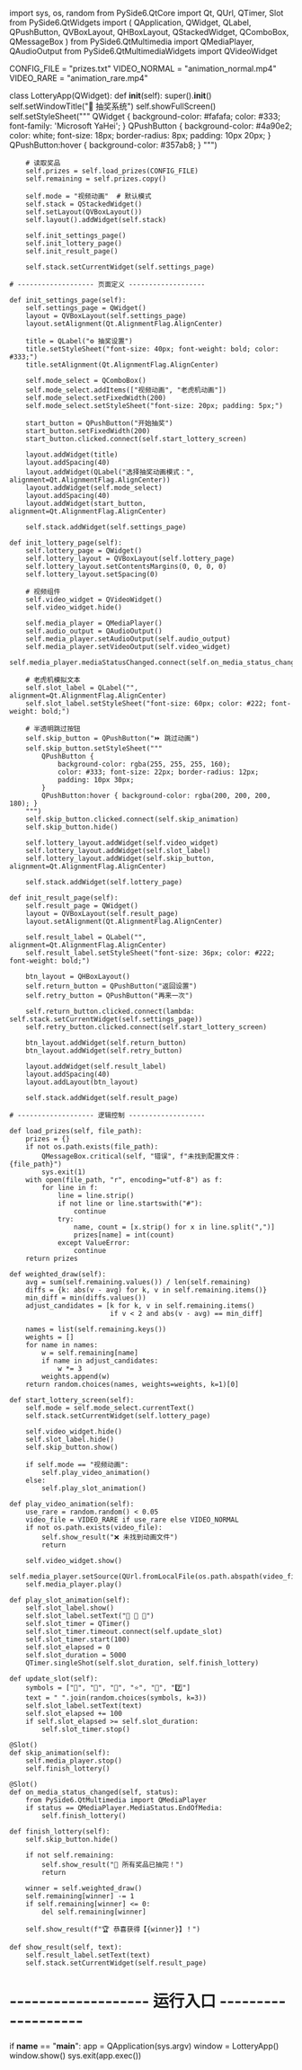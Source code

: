 import sys, os, random
from PySide6.QtCore import Qt, QUrl, QTimer, Slot
from PySide6.QtWidgets import (
    QApplication, QWidget, QLabel, QPushButton, QVBoxLayout,
    QHBoxLayout, QStackedWidget, QComboBox, QMessageBox
)
from PySide6.QtMultimedia import QMediaPlayer, QAudioOutput
from PySide6.QtMultimediaWidgets import QVideoWidget


CONFIG_FILE = "prizes.txt"
VIDEO_NORMAL = "animation_normal.mp4"
VIDEO_RARE = "animation_rare.mp4"


class LotteryApp(QWidget):
    def __init__(self):
        super().__init__()
        self.setWindowTitle("🎁 抽奖系统")
        self.showFullScreen()
        self.setStyleSheet("""
            QWidget { background-color: #fafafa; color: #333; font-family: 'Microsoft YaHei'; }
            QPushButton {
                background-color: #4a90e2; color: white; font-size: 18px;
                border-radius: 8px; padding: 10px 20px;
            }
            QPushButton:hover { background-color: #357ab8; }
        """)

        # 读取奖品
        self.prizes = self.load_prizes(CONFIG_FILE)
        self.remaining = self.prizes.copy()

        self.mode = "视频动画"  # 默认模式
        self.stack = QStackedWidget()
        self.setLayout(QVBoxLayout())
        self.layout().addWidget(self.stack)

        self.init_settings_page()
        self.init_lottery_page()
        self.init_result_page()

        self.stack.setCurrentWidget(self.settings_page)

    # ------------------- 页面定义 -------------------

    def init_settings_page(self):
        self.settings_page = QWidget()
        layout = QVBoxLayout(self.settings_page)
        layout.setAlignment(Qt.AlignmentFlag.AlignCenter)

        title = QLabel("⚙️ 抽奖设置")
        title.setStyleSheet("font-size: 40px; font-weight: bold; color: #333;")
        title.setAlignment(Qt.AlignmentFlag.AlignCenter)

        self.mode_select = QComboBox()
        self.mode_select.addItems(["视频动画", "老虎机动画"])
        self.mode_select.setFixedWidth(200)
        self.mode_select.setStyleSheet("font-size: 20px; padding: 5px;")

        start_button = QPushButton("开始抽奖")
        start_button.setFixedWidth(200)
        start_button.clicked.connect(self.start_lottery_screen)

        layout.addWidget(title)
        layout.addSpacing(40)
        layout.addWidget(QLabel("选择抽奖动画模式：", alignment=Qt.AlignmentFlag.AlignCenter))
        layout.addWidget(self.mode_select)
        layout.addSpacing(40)
        layout.addWidget(start_button, alignment=Qt.AlignmentFlag.AlignCenter)

        self.stack.addWidget(self.settings_page)

    def init_lottery_page(self):
        self.lottery_page = QWidget()
        self.lottery_layout = QVBoxLayout(self.lottery_page)
        self.lottery_layout.setContentsMargins(0, 0, 0, 0)
        self.lottery_layout.setSpacing(0)

        # 视频组件
        self.video_widget = QVideoWidget()
        self.video_widget.hide()

        self.media_player = QMediaPlayer()
        self.audio_output = QAudioOutput()
        self.media_player.setAudioOutput(self.audio_output)
        self.media_player.setVideoOutput(self.video_widget)
        self.media_player.mediaStatusChanged.connect(self.on_media_status_changed)

        # 老虎机模拟文本
        self.slot_label = QLabel("", alignment=Qt.AlignmentFlag.AlignCenter)
        self.slot_label.setStyleSheet("font-size: 60px; color: #222; font-weight: bold;")

        # 半透明跳过按钮
        self.skip_button = QPushButton("⏩ 跳过动画")
        self.skip_button.setStyleSheet("""
            QPushButton {
                background-color: rgba(255, 255, 255, 160);
                color: #333; font-size: 22px; border-radius: 12px;
                padding: 10px 30px;
            }
            QPushButton:hover { background-color: rgba(200, 200, 200, 180); }
        """)
        self.skip_button.clicked.connect(self.skip_animation)
        self.skip_button.hide()

        self.lottery_layout.addWidget(self.video_widget)
        self.lottery_layout.addWidget(self.slot_label)
        self.lottery_layout.addWidget(self.skip_button, alignment=Qt.AlignmentFlag.AlignCenter)

        self.stack.addWidget(self.lottery_page)

    def init_result_page(self):
        self.result_page = QWidget()
        layout = QVBoxLayout(self.result_page)
        layout.setAlignment(Qt.AlignmentFlag.AlignCenter)

        self.result_label = QLabel("", alignment=Qt.AlignmentFlag.AlignCenter)
        self.result_label.setStyleSheet("font-size: 36px; color: #222; font-weight: bold;")

        btn_layout = QHBoxLayout()
        self.return_button = QPushButton("返回设置")
        self.retry_button = QPushButton("再来一次")

        self.return_button.clicked.connect(lambda: self.stack.setCurrentWidget(self.settings_page))
        self.retry_button.clicked.connect(self.start_lottery_screen)

        btn_layout.addWidget(self.return_button)
        btn_layout.addWidget(self.retry_button)

        layout.addWidget(self.result_label)
        layout.addSpacing(40)
        layout.addLayout(btn_layout)

        self.stack.addWidget(self.result_page)

    # ------------------- 逻辑控制 -------------------

    def load_prizes(self, file_path):
        prizes = {}
        if not os.path.exists(file_path):
            QMessageBox.critical(self, "错误", f"未找到配置文件：{file_path}")
            sys.exit(1)
        with open(file_path, "r", encoding="utf-8") as f:
            for line in f:
                line = line.strip()
                if not line or line.startswith("#"):
                    continue
                try:
                    name, count = [x.strip() for x in line.split(",")]
                    prizes[name] = int(count)
                except ValueError:
                    continue
        return prizes

    def weighted_draw(self):
        avg = sum(self.remaining.values()) / len(self.remaining)
        diffs = {k: abs(v - avg) for k, v in self.remaining.items()}
        min_diff = min(diffs.values())
        adjust_candidates = [k for k, v in self.remaining.items()
                             if v < 2 and abs(v - avg) == min_diff]

        names = list(self.remaining.keys())
        weights = []
        for name in names:
            w = self.remaining[name]
            if name in adjust_candidates:
                w *= 3
            weights.append(w)
        return random.choices(names, weights=weights, k=1)[0]

    def start_lottery_screen(self):
        self.mode = self.mode_select.currentText()
        self.stack.setCurrentWidget(self.lottery_page)

        self.video_widget.hide()
        self.slot_label.hide()
        self.skip_button.show()

        if self.mode == "视频动画":
            self.play_video_animation()
        else:
            self.play_slot_animation()

    def play_video_animation(self):
        use_rare = random.random() < 0.05
        video_file = VIDEO_RARE if use_rare else VIDEO_NORMAL
        if not os.path.exists(video_file):
            self.show_result("❌ 未找到动画文件")
            return

        self.video_widget.show()
        self.media_player.setSource(QUrl.fromLocalFile(os.path.abspath(video_file)))
        self.media_player.play()

    def play_slot_animation(self):
        self.slot_label.show()
        self.slot_label.setText("🎰 🎰 🎰")
        self.slot_timer = QTimer()
        self.slot_timer.timeout.connect(self.update_slot)
        self.slot_timer.start(100)
        self.slot_elapsed = 0
        self.slot_duration = 5000
        QTimer.singleShot(self.slot_duration, self.finish_lottery)

    def update_slot(self):
        symbols = ["🍒", "🍋", "🔔", "⭐", "💎", "7️⃣"]
        text = " ".join(random.choices(symbols, k=3))
        self.slot_label.setText(text)
        self.slot_elapsed += 100
        if self.slot_elapsed >= self.slot_duration:
            self.slot_timer.stop()

    @Slot()
    def skip_animation(self):
        self.media_player.stop()
        self.finish_lottery()

    @Slot()
    def on_media_status_changed(self, status):
        from PySide6.QtMultimedia import QMediaPlayer
        if status == QMediaPlayer.MediaStatus.EndOfMedia:
            self.finish_lottery()

    def finish_lottery(self):
        self.skip_button.hide()

        if not self.remaining:
            self.show_result("🎉 所有奖品已抽完！")
            return

        winner = self.weighted_draw()
        self.remaining[winner] -= 1
        if self.remaining[winner] <= 0:
            del self.remaining[winner]

        self.show_result(f"🏆 恭喜获得【{winner}】！")

    def show_result(self, text):
        self.result_label.setText(text)
        self.stack.setCurrentWidget(self.result_page)


# ------------------- 运行入口 -------------------
if __name__ == "__main__":
    app = QApplication(sys.argv)
    window = LotteryApp()
    window.show()
    sys.exit(app.exec())
